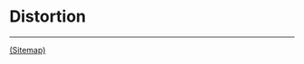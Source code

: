 # Distortion

---

[(Sitemap)](https://github.com/way-of-the-sunvox/Way-of-the-SunVox/blob/master/Sitemap.md)
